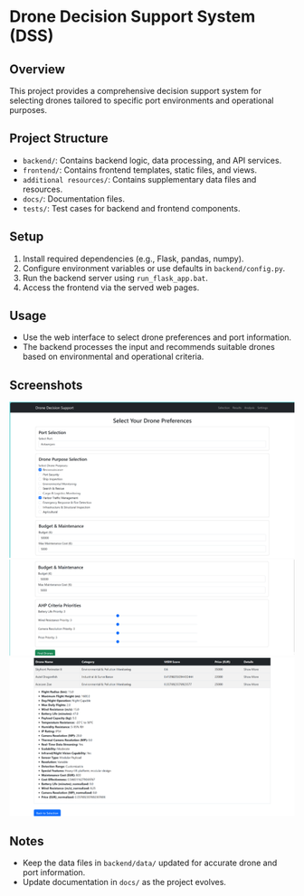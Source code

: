 # Drone Decision Support System (DSS)

## Overview
This project provides a comprehensive decision support system for selecting drones tailored to specific port environments and operational purposes.

## Project Structure
- `backend/`: Contains backend logic, data processing, and API services.
- `frontend/`: Contains frontend templates, static files, and views.
- `additional resources/`: Contains supplementary data files and resources.
- `docs/`: Documentation files.
- `tests/`: Test cases for backend and frontend components.

## Setup
1. Install required dependencies (e.g., Flask, pandas, numpy).
2. Configure environment variables or use defaults in `backend/config.py`.
3. Run the backend server using `run_flask_app.bat`.
4. Access the frontend via the served web pages.

## Usage
- Use the web interface to select drone preferences and port information.
- The backend processes the input and recommends suitable drones based on environmental and operational criteria.

## Screenshots
![Form Interface](Screenshot%202025-09-29%20154425.png)
![Drone Selection Results](Screenshot%202025-09-29%20154441.png)
![Recommended Drones](Screenshot%202025-09-29%20154500.png)

## Notes
- Keep the data files in `backend/data/` updated for accurate drone and port information.
- Update documentation in `docs/` as the project evolves.
